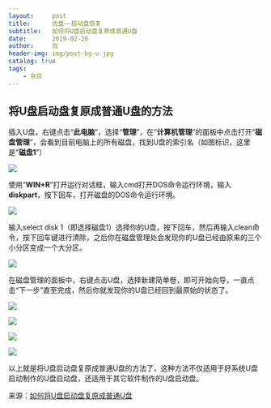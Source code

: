 ```yaml
---
layout:     post
title:      优盘——启动盘恢复
subtitle:   如何将U盘启动盘复原成普通U盘
date:       2019-02-20
author:     白
header-img: img/post-bg-u.jpg
catalog: true
tags:
    - 杂货
---
```


## 将U盘启动盘复原成普通U盘的方法 

插入U盘，右键点击“**此电脑**”，选择“**管理**”，在“**计算机管理**”的面板中点击打开“**磁盘管理**”，会看到目前电脑上的所有磁盘，找到U盘的索引名（如图标识，这里是“**磁盘1**”）

![](http://ww1.sinaimg.cn/large/006KCUaNly1g0d0gomp3fj30tp0h3dhh.jpg)

使用“**WIN+R**”打开运行对话框，输入cmd打开DOS命令运行环境，输入**diskpart**，按下回车，打开磁盘的DOS命令运行环境。

![](http://ww1.sinaimg.cn/large/006KCUaNly1g0d0izdajuj30dt0da747.jpg)

输入select disk 1（即选择磁盘1）选择你的U盘，按下回车，然后再输入clean命令，按下回车键进行清除，之后你在磁盘管理处会发现你的U盘已经由原来的三个小分区变成一个大分区。

![](http://ww1.sinaimg.cn/large/006KCUaNly1g0d0jo9moyj30i10ek3yi.jpg)

在磁盘管理的面板中，右键点击U盘，选择新建简单卷，即可开始向导，一直点击“下一步”直至完成，然后你就发现你的U盘已经回到最原始的状态了。

![](http://ww1.sinaimg.cn/large/006KCUaNly1g0d0plnzq2j30j406gt8v.jpg)

![](http://ww1.sinaimg.cn/large/006KCUaNly1g0d0plqglhj30g80dzjt0.jpg)

![](http://ww1.sinaimg.cn/large/006KCUaNly1g0d0plwhv0j30g60dy0uk.jpg)

![](http://ww1.sinaimg.cn/large/006KCUaNly1g0d0plilxoj30fb03e3ye.jpg)

以上就是将U盘启动盘复原成普通U盘的方法了，这种方法不仅适用于好系统U盘启动制作的U盘启动盘，还适用于其它软件制作的U盘启动盘。

来源：[如何将U盘启动盘复原成普通U盘](https://www.vkebao.com/jiaocheng/Molxc1.html)